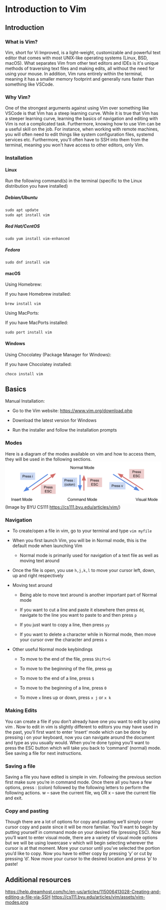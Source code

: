 # Introduction to Vim

## Introduction


### What is Vim?

Vim, short for Vi Improved, is a light-weight, customizable and powerful text
editor that comes with most UNIX-like operating systems (Linux, BSD, macOS).
What separates Vim from other text editors and IDEs is it's unique methods of
traversing text files and making edits, all without the need for using your
mouse.  In addition, Vim runs entirely within the terminal, meaning it has a
smaller memory footprint and generally runs faster than something like VSCode.

### Why Vim?

One of the strongest arguments against using Vim over something like VSCode is
that Vim has a steep learning curve. While it is true that Vim has a steeper
learning curve, learning the basics of navigation and editing with Vim is not a
complicated task. Furthermore, knowing how to use Vim can be a useful skill on
the job. For instance, when working with remote machines, you will often need to
edit things like system configuration files, systemd services etc. Furthermore, you'll
often have to SSH into them from the terminal, meaning you won't have access to other
editors, only Vim.


### Installation

#### Linux

Run the following command(s) in the terminal (specific to the Linux distribution you have installed)

##### Debian/Ubuntu

```
sudo apt update
sudo apt install vim
```

##### Red Hat/CentOS

```
sudo yum install vim-enhanced
```

##### Fedora

```
sudo dnf install vim
```

#### macOS

Using Homebrew:

If you have Homebrew installed:

```
brew install vim
```

Using MacPorts:

If you have MacPorts installed:

```
sudo port install vim
```

#### Windows

Using Chocolatey (Package Manager for Windows):

If you have Chocolatey installed:

```
choco install vim
```

## Basics

Manual Installation:

- Go to the Vim website: https://www.vim.org/download.php

- Download the latest version for Windows

- Run the installer and follow the installation prompts


### Modes
Here is a diagram of the modes available on vim and how to access them, they will be used in the following sections.
![Image](./vim_modes.png)
(Image by BYU CS111 https://cs111.byu.edu/articles/vim/)

### Navigation

- To create/open a file in vim, go to your terminal and type `vim myfile`

- When you first launch Vim, you will be in Normal mode, this is the default mode when launching Vim

    - Normal mode is primarily used for navigation of a text file as well as moving text around

- Once the file is open, you use `h,j,k,l` to move your cursor left, down, up and right respectively

- Moving text around

    - Being able to move text around is another important part of Normal mode

    - If you want to cut a line and paste it elsewhere then press `dd`, navigate to the line you want to paste to and then press `p`

    - If you just want to copy a line, then press `yy`

    - If you want to delete a character while in Normal mode, then move your cursor over the character and press `x`

- Other useful Normal mode keybindings

    - To move to the end of the file, press `Shift+G`

    - To move to the beginning of the file, press `gg`

    - To move to the end of a line, press `$`

    - To move to the beginning of a line, press `0`

    - To move `x` lines up or down, press `x j` or `x k`



### Making Edits
You can create a file if you don’t already have one you want to edit by using vim <filename>. Now to edit in vim is slightly different
to editors you may have used in the past, you’ll first want to enter ‘insert’ mode which can be done by pressing i on your keyboard, 
now you can navigate around the document and type as you usually would. When you’re done typing you’ll want to press the ESC button 
which will take you back to ‘command’ (normal) mode. See saving a file for next instructions.

### Saving a file
Saving a file you have edited is simple in vim. Following the previous section first make sure you’re in command mode. Once there all 
you have a few options, press : (colon) followed by the following letters to perform the following actions. w – save the current file, 
wq OR x – save the current file and exit.

### Copy and pasting
Though there are a lot of options for copy and pasting we’ll simply cover cursor copy and paste since it will be more familiar. You’ll 
want to begin by putting yourself in command mode on your desired file (pressing ESC). Now you’ll want to enter visual mode, there are 
a variety of visual mode options but we will be using lowercase v which will begin selecting wherever the cursor is at that moment. 
More your cursor until you’ve selected the portion you’d like to copy. Now you have to either copy by pressing ‘y’ or cut by pressing 
‘d’. Now move your cursor to the desired location and press ‘p’ to paste!

## Additional resources

https://help.dreamhost.com/hc/en-us/articles/115006413028-Creating-and-editing-a-file-via-SSH
https://cs111.byu.edu/articles/vim/assets/vim-modes.png


